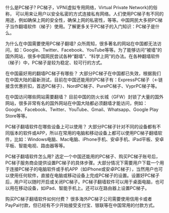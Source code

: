 什么是PC梯子?
PC梯子，VPN(虚拟专用网络，Virtual Private Network)的俗称， 可以用来让用户以安全私密的方式连接私有网络。人们使用PC梯子有不同的用途，例如确保上网的安全性，确保上网的私密性，等等。中国网民大多把PC梯子当作翻墙软件（梯子）使用。了解更多关于PC梯子的入门知识：PC梯子是什么。

为什么在中国需要使用PC梯子翻墙?
众所周知，很多著名的网站在中国都无法访问，如：Google、Twitter、Facebook、YouTube等等。为了能够访问“被墙”的国外网站，很多中国网民尝试各种“翻墙”、“科学上网”的办法。在各种翻墙软件（梯子）中，PC梯子是较为稳定、较可行的方式。

在中国最好用的翻墙PC梯子有哪些？
大部分PC梯子在中国都已失效，根据我们在中国大陆的最新测试，目前在中国还能用的PC梯子有：ExpressPC梯子（←链接含优惠折扣，首选PC梯子）、NordPC梯子、PurePC梯子、VyprPC梯子等。

在中国访问哪些网站需要翻墙？
目前中国的防火长城（GFW）封锁了大量的国外网站，很多非常有名的国外网站在中国大陆都必须翻墙才能访问，例如：Google、Facebook、Twitter、YouTube、Gmail、Whatsapp、Google Play Store等等。

PC梯子翻墙软件在哪些设备上可以使用？
大部分PC梯子针对不同的设备都有不同版本的软件或APP，所以在常用的电脑和移动设备上都可以使用PC梯子翻墙软件，比如：Windows电脑、Mac电脑、iPhone手机、安卓手机、iPad平板、安卓平板、智能电视、路由器等等。

PC梯子翻墙软件怎么用?
选定一个中国还能用的PC梯子、购买PC梯子账号后，PC梯子服务商会提供设置PC梯子的具体步骤。大部分情况下需要用户下载一个用于连接PC梯子的电脑软件或手机APP（如iPhone或安卓PC梯子），当然用户也可以使用任何软件，直接在电脑或移动设备上完成PC梯子的设置。设置好PC梯子后，用户可以随时开启或关闭PC梯子。PC梯子翻墙软件可以用于桌面电脑，也可以用在移动设备，如iPad、智能手机上。还可以在路由器上设置PC梯子。

购买PC梯子翻墙软件如何付费？
很多海外PC梯子公司需要使用信用卡或者PayPal付款，但已经有不少开始接受支付宝、银联等在中国常用的付款方式。
